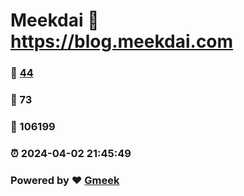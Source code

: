# Meekdai :link: https://blog.meekdai.com 
### :page_facing_up: [44](https://blog.meekdai.com/tag.html) 
### :speech_balloon: 73 
### :hibiscus: 106199 
### :alarm_clock: 2024-04-02 21:45:49 
### Powered by :heart: [Gmeek](https://github.com/Meekdai/Gmeek)
